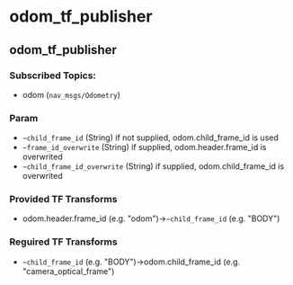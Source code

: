# odom_tf_publisher

## odom_tf_publisher

### Subscribed Topics:
- odom (`nav_msgs/Odometry`)

### Param
- `~child_frame_id` (String)
  if not supplied, odom.child_frame_id is used
- `~frame_id_overwrite` (String)
  if supplied, odom.header.frame_id is overwrited
- `~child_frame_id_overwrite` (String)
  if supplied, odom.child_frame_id is overwrited

### Provided TF Transforms
- odom.header.frame_id (e.g. "odom")->`~child_frame_id` (e.g. "BODY")

### Reguired TF Transforms
- `~child_frame_id` (e.g. "BODY")->odom.child_frame_id (e.g. "camera_optical_frame")
